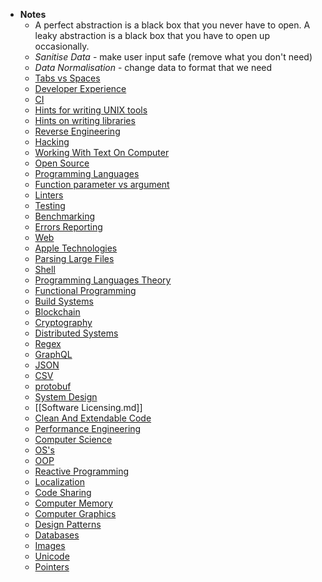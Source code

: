 - **Notes**
	- A perfect abstraction is a black box that you never have to open. A leaky abstraction is a black box that you have to open up occasionally.
	- *Sanitise Data* - make user input safe (remove what you don't need)
	- *Data Normalisation* - change data to format that we need
	- [Tabs vs Spaces](Tabs%20vs%20Spaces.md)
	- [Developer Experience](Developer%20Experience.md)
	- [CI](CI.md)
	- [Hints for writing UNIX tools](Programming/Hints%20for%20writing%20UNIX%20tools.md)
	- [Hints on writing libraries](Hints%20on%20writing%20libraries.md)
	- [Reverse Engineering](Reverse%20Engineering.md)
	- [Hacking](Hacking.md)
	- [Working With Text On Computer](Working%20With%20Text%20On%20Computer.md)
	- [Open Source](../Open%20Source.md)
	- [Programming Languages](Programming%20Languages.md)
	- [Function parameter vs argument](Function%20parameter%20vs%20argument.md)
	- [Linters](Linters.md)
	- [Testing](Testing.md)
	- [Benchmarking](Benchmarking.md)
	- [Errors Reporting](Errors%20Reporting.md)
	- [Web](Programming/Web.md)
	- [Apple Technologies](Programming/Apple%20Technologies.md)
	- [Parsing Large Files](Programming/Parsing%20Large%20Files.md)
	- [Shell](Programming/Shell.md)
	- [Programming Languages Theory](../Programming%20Languages%20Theory.md)
	- [Functional Programming](Programming/Paradigms/Functional%20Programming.md)
	- [Build Systems](Programming/Build%20Systems.md)
	- [Blockchain](Programming/Blockchain.md)
	- [Cryptography](Programming/Cryptography.md)
	- [Distributed Systems](../Distributed%20Systems.md)
	- [Regex](Programming/Regex.md)
	- [GraphQL](Programming/GraphQL.md)
	- [JSON](Programming/JSON.md)
	- [CSV](CSV.md)
	- [protobuf](protobuf.md)
	- [System Design](../System%20Design.md)
	- [[Software Licensing.md]]
	- [Clean And Extendable Code](Programming/Clean%20And%20Extendable%20Code.md)
	- [Performance Engineering](Programming/Performance%20Engineering.md)
	- [Computer Science](Programming/Computer%20Science.md)
	- [OS's](Programming/OS's.md)
	- [OOP](Programming/Paradigms/OOP.md)
	- [Reactive Programming](Programming/Paradigms/Reactive%20Programming.md)
	- [Localization](Programming/Localization.md)
	- [Code Sharing](Programming/Code%20Sharing.md)
	- [Computer Memory](../Computer%20Memory.md)
	- [Computer Graphics](Programming/Computer%20Graphics.md)
	- [Design Patterns](Programming/Design%20Patterns.md)
	- [Databases](Programming/Databases.md)
	- [Images](Images.md)
	- [Unicode](../Unicode.md)
	- [Pointers](../Pointers.md)